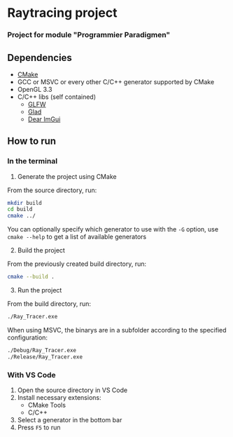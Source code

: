 # Raytracing project
### Project for module "Programmier Paradigmen"

## Dependencies

- [CMake](https://cmake.org/)
- GCC or MSVC or every other C/C++ generator supported by CMake
- OpenGL 3.3
- C/C++ libs (self contained)
    - [GLFW](https://www.glfw.org/)
    - [Glad](https://glad.dav1d.de/)
    - [Dear ImGui](https://github.com/ocornut/imgui)

## How to run

### In the terminal

1. Generate the project using CMake

From the source directory, run:
```bash
mkdir build
cd build
cmake ../
```
You can optionally specify which generator to use with the `-G` option, use `cmake --help` to get a list of available generators

2. Build the project

From the previously created build directory, run:
```bash
cmake --build .
```

3. Run the project

From the build directory, run:
```bash
./Ray_Tracer.exe
```
When using MSVC, the binarys are in a subfolder according to the specified configuration:
```bash
./Debug/Ray_Tracer.exe
./Release/Ray_Tracer.exe
```

### With VS Code

1. Open the source directory in VS Code
2. Install necessary extensions:
    - CMake Tools
    - C/C++
3. Select a generator in the bottom bar
4. Press `F5` to run

